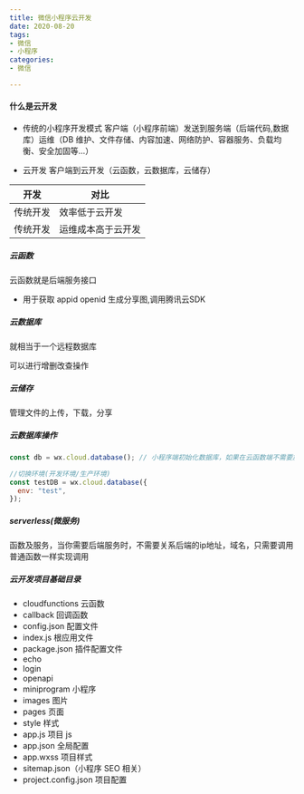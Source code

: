 ```yaml
---
title: 微信小程序云开发
date: 2020-08-20
tags:
- 微信
- 小程序
categories: 
- 微信

---
```


#### 什么是云开发

* 传统的小程序开发模式
客户端（小程序前端）发送到服务端（后端代码,数据库）运维（DB 维护、文件存储、内容加速、网络防护、容器服务、负载均衡、安全加固等...）

* 云开发
客户端到云开发（云函数，云数据库，云储存）

|开发|对比|
|---|----|
|传统开发|效率低于云开发|
|传统开发|运维成本高于云开发|

##### 云函数

云函数就是后端服务接口

* 用于获取 appid openid 生成分享图,调用腾讯云SDK

##### 云数据库

就相当于一个远程数据库

可以进行增删改查操作

##### 云储存

管理文件的上传，下载，分享

##### 云数据库操作

```javascript
const db = wx.cloud.database(); // 小程序端初始化数据库，如果在云函数端不需要加wx

//切换环境(开发环境/生产环境)
const testDB = wx.cloud.database({
  env: "test",
});
```

##### serverless(微服务)

函数及服务，当你需要后端服务时，不需要关系后端的ip地址，域名，只需要调用普通函数一样实现调用

##### 云开发项目基础目录

* cloudfunctions 云函数
* callback 回调函数
* config.json 配置文件
* index.js 根应用文件
* package.json 插件配置文件
* echo
* login
* openapi
* miniprogram 小程序
* images 图片
* pages  页面
* style 样式
* app.js 项目 js
* app.json 全局配置
* app.wxss 项目样式
* sitemap.json（小程序 SEO 相关）
* project.config.json 项目配置
